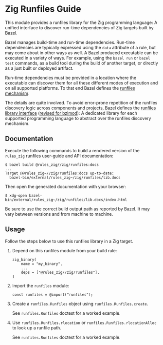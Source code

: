 # Zig Runfiles Guide

This module provides a runfiles library for the Zig programming language: A
unified interface to discover run-time dependencies of Zig targets built by
Bazel.

Bazel manages build-time and run-time dependencies. Run-time dependencies are
typically expressed using the `data` attribute of a rule, but may come about in
other ways as well. A Bazel produced executable can be executed in a variety of
ways. For example, using the `bazel run` or `bazel test` commands, as a build
tool during the build of another target, or directly as a just built or
deployed artifact.

Run-time dependencies must be provided in a location where the executable can
discover them for all these different modes of execution and on all supported
platforms. To that end Bazel defines the [runfiles mechanism][bazel-runfiles].

The details are quite involved. To avoid error-prone repetition of the runfiles
discovery logic across components and projects, Bazel defines the [runfiles
library interface][runfiles-library] ([revised for bzlmod][runfiles-bzlmod]): A
dedicated library for each supported programming language to abstract over the
runfiles discovery mechanism.

[bazel-runfiles]: https://bazel.build/extending/rules#runfiles
[runfiles-library]: https://docs.google.com/document/d/e/2PACX-1vSDIrFnFvEYhKsCMdGdD40wZRBX3m3aZ5HhVj4CtHPmiXKDCxioTUbYsDydjKtFDAzER5eg7OjJWs3V/pub
[runfiles-bzlmod]: https://github.com/bazelbuild/proposals/blob/53c5691c3f08011f0abf1d840d5824a3bbe039e2/designs/2022-07-21-locating-runfiles-with-bzlmod.md

## Documentation

Execute the following commands to build a rendered version of the `rules_zig`
runfiles user-guide and API documentation:

```console
$ bazel build @rules_zig//zig/runfiles:docs
...
Target @@rules_zig~//zig/runfiles:docs up-to-date:
  bazel-bin/external/rules_zig~/zig/runfiles/lib.docs
```

Then open the generated documentation with your browser:

```console
$ xdg-open bazel-bin/external/rules_zig~/zig/runfiles/lib.docs/index.html
```

Be sure to use the correct build output path as reported by Bazel. It may vary
between versions and from machine to machine.

## Usage

Follow the steps below to use this runfiles library in a Zig target.

1. Depend on this runfiles module from your build rule:

   ```bzl
   zig_binary(
       name = "my_binary",
       ...
       deps = ["@rules_zig//zig/runfiles"],
   )
   ```

2. Import the `runfiles` module:

   ```zig
   const runfiles = @import("runfiles");
   ```

3. Create a `runfiles.Runfiles` object using `runfiles.Runfiles.create`.

   See `runfiles.Runfiles` doctest for a worked example.

4. Use `runfiles.Runfiles.rlocation` or `runfiles.Runfiles.rlocationAlloc`
   to look up a runfile path.

   See `runfiles.Runfiles` doctest for a worked example.
